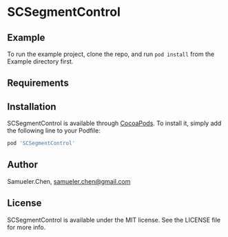 # SCSegmentControl

## Example

To run the example project, clone the repo, and run `pod install` from the Example directory first.

## Requirements

## Installation

SCSegmentControl is available through [CocoaPods](https://cocoapods.org). To install
it, simply add the following line to your Podfile:

```ruby
pod 'SCSegmentControl'
```

## Author

Samueler.Chen, samueler.chen@gmail.com

## License

SCSegmentControl is available under the MIT license. See the LICENSE file for more info.
